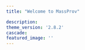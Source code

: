 ```yaml
---
title: "Welcome to MassProv"

description: 
theme_version: '2.8.2'
cascade:
featured_image: ''
---
```


